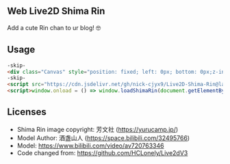 ## Web Live2D Shima Rin

Add a cute Rin chan to ur blog! 🤓

## Usage

```html
-skip-
<div class="Canvas" style="position: fixed; left: 0px; bottom: 0px;z-index: 99999999; margin-bottom: -168px;" id="L2dCanvas"></div>
-skip-
<script src="https://cdn.jsdelivr.net/gh/nick-cjyx9/Live2D-Shima-Rin@latest/loadShimaRin.min.js"></script>
<script>window.onload = () => window.loadShimaRin(document.getElementById('L2dCanvas'));</script>
```

## Licenses

- Shima Rin image copyright: 芳文社 (https://yurucamp.jp/)
- Model Author: 酒盏山人 (https://space.bilibili.com/32495766)
- Model: https://www.bilibili.com/video/av720763346
- Code changed from: https://github.com/HCLonely/Live2dV3

